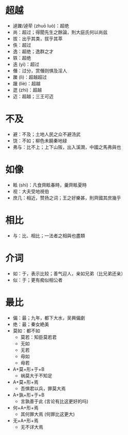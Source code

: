 # 超越
* 逴躒/逴荦 (zhuō luò)：超绝
* 尚：超过；得聞先生之餘論，則大庭氏何以尚兹
* 拔：出乎其类，拔乎其萃
* 佚：超过
* 逸：超绝；逸群之才
* 轶：超绝
* 迭 (yì)：超过
* 僭：过分，赏僭则惧及淫人
* 躒 (lì)：超越超过
* 躐 (liè)：超越
* 迣 (zhì)：超越
* 迈：超越；三王可迈
# 不及
* 避：不及；土地人民之众不避汤武
* 饶：不如；柳色未饒秦地緑
* 弗与：比不上；上下山阪，出入溪澗，中國之馬弗與也
# 如像
* 眡 (shì)：凡食齊眡春時，羹齊眡夏時
* 视：大夫受地視伯
* 庶几：相近，赞扬之词；王之好樂甚，則齊國其庶幾乎
# 相比
* 与：比、相比；一法者之相與也盡類
# 介词
* 如：于，表示比较；善气迎人，亲如兄弟（比兄弟还亲）
* 似：于；更有痴似相公者
# 最比
* 偏：最；九年，都下大水，吴興偏劇
* 绝：最；秦女絶美
* 莫如：都不如
	* 莫若：知臣莫若君
	* 无如
	* 无若
	* 毋如
	* 毋若
* A+莫+形+于+B
	* 祸莫大于不知足
* A+莫+形+焉
	* 吾惧君以兵，罪莫大焉
* A+孰+形+于+B
	* 言孰善于此 (言论有比这更好的吗)
* 何+A+形+焉
	* 其何罪大焉 (何罪比这更大)
* 无+A+形+焉
	* 无不详大焉
